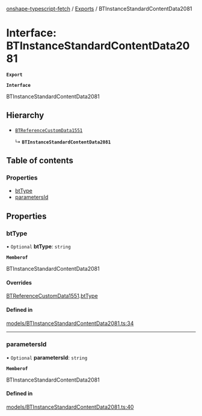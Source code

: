 [onshape-typescript-fetch](../README.md) / [Exports](../modules.md) / BTInstanceStandardContentData2081

# Interface: BTInstanceStandardContentData2081

**`Export`**

**`Interface`**

BTInstanceStandardContentData2081

## Hierarchy

- [`BTReferenceCustomData1551`](BTReferenceCustomData1551.md)

  ↳ **`BTInstanceStandardContentData2081`**

## Table of contents

### Properties

- [btType](BTInstanceStandardContentData2081.md#bttype)
- [parametersId](BTInstanceStandardContentData2081.md#parametersid)

## Properties

### btType

• `Optional` **btType**: `string`

**`Memberof`**

BTInstanceStandardContentData2081

#### Overrides

[BTReferenceCustomData1551](BTReferenceCustomData1551.md).[btType](BTReferenceCustomData1551.md#bttype)

#### Defined in

[models/BTInstanceStandardContentData2081.ts:34](https://github.com/toebes/onshape-typescript-fetch/blob/3e11ae1/models/BTInstanceStandardContentData2081.ts#L34)

___

### parametersId

• `Optional` **parametersId**: `string`

**`Memberof`**

BTInstanceStandardContentData2081

#### Defined in

[models/BTInstanceStandardContentData2081.ts:40](https://github.com/toebes/onshape-typescript-fetch/blob/3e11ae1/models/BTInstanceStandardContentData2081.ts#L40)
